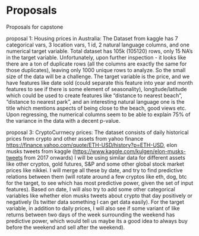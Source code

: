 # Proposals
Proposals for capstone

proposal 1:
Housing prices in Australia:
The Dataset from kaggle has 7 categorical vars, 3 location vars, 1 id, 2 natural language columns, and one numerical target variable. Total dataset has 105k (105120) rows, only 15 NA’s in the target variable. Unfortunately, upon further inspection - it looks like there are a ton of duplicate rows (all the columns are exactly the same for those duplicates), leaving only 1000 unique rows to analyze. So the small size of the data will be a challenge. 
The target variable is the price, and we have features like date sold (could separate this feature into year and month features to see if there is some element of seasonality), longitude/latitude which could be used to create  features like “distance to nearest beach”, “distance to nearest park”, and an interesting natural language one is the title which mentions aspects of being close to the beach, good views etc. Upon regressing, the numerical columns seem to be able to explain 75% of the variance in the data with a decent p-value.




proposal 3:
CryptoCurrnecy prices:
The dataset consists of daily historical prices from crypto and other assets from yahoo finance https://finance.yahoo.com/quote/ETH-USD/history?p=ETH-USD, elon musks tweets from kaggle (https://www.kaggle.com/kulgen/elon-musks-tweets from 2017 onwards) 
I will be using similar data for different assets like other cryptos, gold futures, S&P and some other global stock market prices like nikkei. I will merge all these by date, and try to find predictive relations between them (will rotate around a few cryptos like eth, dog, btc for the target, to see which has most predictive power, given the set of input features). Based on date, I will also try to add some other categorical variables like whether elon musks tweets about crypto that day positively or negatively (Is twitter data something I can get data easily). For the target variable, in addition to daily prices, I will also see if some variant of like returns between two days of the week surrounding the weekend has predictive power, which would tell us maybe its a good idea to always buy before the weekend and sell after the weekend). 
